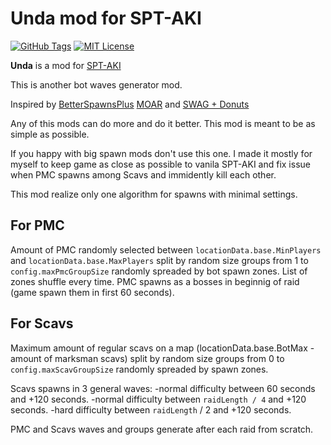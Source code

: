 # Unda mod for SPT-AKI

[![GitHub Tags](https://img.shields.io/github/v/tag/barlog-m/SPT-AKI-Unda?color=0298c3&label=version&style=flat-square)](https://github.com/barlog-m/SPT-AKI-Unda/tags)
[![MIT License](https://img.shields.io/badge/license-MIT-0298c3.svg?style=flat-square)](https://opensource.org/licenses/MIT)

**Unda** is a mod for [SPT-AKI](https://www.sp-tarkov.com/)

This is another bot waves generator mod.

Inspired by [BetterSpawnsPlus](https://hub.sp-tarkov.com/files/file/1002-betterspawnsplus/) [MOAR](https://hub.sp-tarkov.com/files/file/1059-moar-bots-spawning-difficulty/) and [SWAG + Donuts](https://hub.sp-tarkov.com/files/file/878-swag-donuts-dynamic-spawn-waves-and-custom-spawn-points/)

Any of this mods can do more and do it better.
This mod is meant to be as simple as possible.

If you happy with big spawn mods don't use this one. I made it mostly for myself to keep game as close as possible to vanila SPT-AKI and fix issue when PMC spawns among Scavs and immidently kill each other.

This mod realize only one algorithm for spawns with minimal settings.

## For PMC

Amount of PMC randomly selected between `locationData.base.MinPlayers` and `locationData.base.MaxPlayers` split by random size groups from 1 to `config.maxPmcGroupSize` randomly spreaded by bot spawn zones. List of zones shuffle every time. PMC spawns as a bosses in beginnig of raid (game spawn them in first 60 seconds).

## For Scavs

Maximum amount of regular scavs on a map (locationData.base.BotMax - amount of marksman scavs) split by random size groups from 0 to `config.maxScavGroupSize` randomly spreaded by spawn zones.

Scavs spawns in 3 general waves:
-normal difficulty between 60 seconds and +120 seconds.
-normal difficulty between `raidLength / 4` and +120 seconds.
-hard difficulty between `raidLength` / 2 and +120 seconds.

PMC and Scavs waves and groups generate after each raid from scratch.
